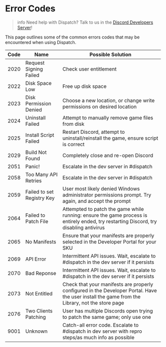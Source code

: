# Error Codes

> info
> Need help with Dispatch? Talk to us in the [Discord Developers Server](https://discord.gg/discord-developers)!

This page outlines some of the common errors codes that may be encountered when using Dispatch.

| Code | Name                       | Possible Solution                                                                                                                              |
| ---- | -------------------------- | ---------------------------------------------------------------------------------------------------------------------------------------------- |
| 2020 | Request Signing Failed     | Check user entitlement                                                                                                                         |
| 2022 | Disk Space Low             | Free up disk space                                                                                                                             |
| 2023 | Disk Permission Denied     | Choose a new location, or change write permissions on desired location                                                                         |
| 2024 | Uninstall Failed           | Attempt to manually remove game files from disk                                                                                                |
| 2025 | Install Script Failed      | Restart Discord, attempt to uninstall/reinstall the game, ensure script is correct                                                             |
| 2029 | Build Not Found            | Completely close and re-open Discord                                                                                                           |
| 2051 | Panic!                     | Escalate in the dev server in #dispatch                                                                                                        |
| 2058 | Too Many API Retries       | Escalate in the dev server in #dispatch                                                                                                            |
| 2059 | Failed to set Registry Key | User most likely denied Windows administrator permissions prompt. Try again, and accept the prompt                                             |
| 2064 | Failed to Patch File       | Attempted to patch the game while running: ensure the game process is entirely ended, try restarting Discord, try disabling antivirus          |
| 2065 | No Manifests               | Ensure that your manifests are properly selected in the Developer Portal for your SKU                                                          |
| 2069 | API Error                  | Intermittent API issues. Wait, escalate to #dispatch in the dev server if it persists                                                          |
| 2070 | Bad Reponse                | Intermittent API issues. Wait, escalate to #dispatch in the dev server if it persists                                                          |
| 2073 | Not Entitled               | Check that your manifests are properly configured in the Developer Portal. Have the user install the game from the Library, not the store page |
| 2076 | Two Clients Patching       | User has multiple Discords open trying to patch the same game; only use one                                                                    |
| 9001 | Unknown                    | Catch-all error code. Escalate to #dispatch in dev server with repro steps/as much info as possible                                            |

